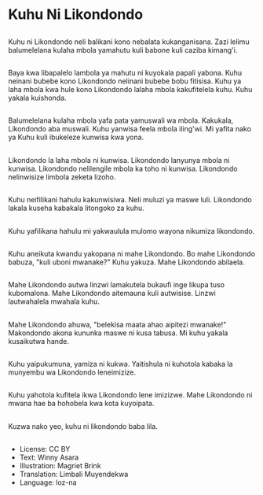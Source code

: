 # Kuhu Ni Likondondo

##
Kuhu ni Likondondo neli balikani kono nebalata kukanganisana. Zazi lelimu balumelelana kulaha mbola yamahutu kuli babone kuli caziba kimang'i.

##
Baya kwa libapalelo lambola ya mahutu ni kuyokala papali yabona. Kuhu neinani bubebe kono Likondondo nelinani bubebe bobu fitisisa. Kuhu ya laha mbola kwa hule kono Likondondo lalaha mbola kakufitelela kuhu. Kuhu yakala kuishonda.

##
Balumelelana kulaha mbola yafa pata yamuswali wa mbola. Kakukala, Likondondo aba muswali. Kuhu yanwisa feela mbola iling'wi. Mi yafita nako ya Kuhu kuli ibukeleze kunwisa kwa yona.

##
Likondondo la laha mbola ni kunwisa. Likondondo lanyunya mbola ni kunwisa. Likondondo nelilengile mbola ka toho ni kunwisa. Likondondo nelinwisize limbola zeketa lizoho.

##
Kuhu neifilikani hahulu kakunwisiwa. Neli muluzi ya maswe luli. Likondondo lakala kuseha kabakala litongoko za kuhu.

##
Kuhu yafilikana hahulu mi yakwaulula mulomo wayona nikumiza likondondo.

##
Kuhu aneikuta kwandu yakopana ni mahe Likondondo. Bo mahe Likondondo babuza, "kuli uboni mwanake?" Kuhu yakuza. Mahe Likondondo abilaela.

##
Mahe Likondondo autwa linzwi lamakutela bukaufi inge likupa tuso kubomalona. Mahe Likondondo aitemauna kuli autwisise. Linzwi lautwahalela mwahala kuhu.

##
Mahe Likondondo ahuwa, "belekisa maata ahao aipitezi mwanake!" Makondondo akona kununka maswe ni kusa tabusa. Mi kuhu yakala kusaikutwa hande.

##
Kuhu yaipukumuna, yamiza ni kukwa. Yaitishula ni kuhotola kabaka la munyembu wa Likondondo leneimizize.

##
Kuhu yahotola kufitela ikwa Likondondo lene imizizwe. Mahe Likondondo ni mwana hae ba hohobela kwa kota kuyoipata.

##
Kuzwa nako yeo, kuhu ni likondondo baba lila.

##
* License: CC BY
* Text: Winny Asara
* Illustration: Magriet Brink
* Translation: Limbali Muyendekwa
* Language: loz-na
